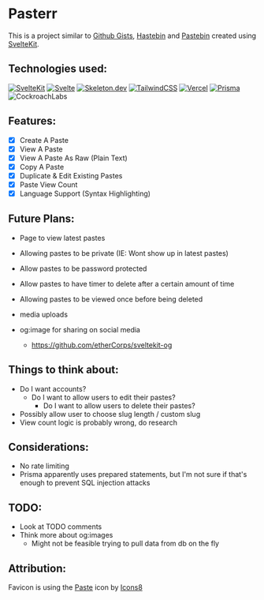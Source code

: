 # Pasterr

<!-- pastebin url -->

This is a project similar to [Github Gists](https://gist.github.com/), [Hastebin](https://hastebin.com) and [Pastebin](https://pastebin.com) created using [SvelteKit](https://kit.svelte.dev/).

## Technologies used:

[![SvelteKit](https://img.shields.io/badge/-SvelteKit-ff3e00?style=for-the-badge&logo=svelte&logoColor=white)](https://kit.svelte.dev/)
[![Svelte](https://img.shields.io/badge/-Svelte-ff3e00?style=for-the-badge&logo=svelte&logoColor=white)](https://svelte.dev/)
[![Skeleton.dev](https://img.shields.io/badge/-Skeleton%20UI-ff3e00?style=for-the-badge&logo=svelte&logoColor=white)](https://skeleton.dev/)
[![TailwindCSS](https://img.shields.io/badge/-TailwindCSS-ff3e00?style=for-the-badge&logo=tailwind-css&logoColor=white)](https://tailwindcss.com/)
[![Vercel](https://img.shields.io/badge/-Vercel-ff3e00?style=for-the-badge&logo=vercel&logoColor=white)](https://vercel.com/)
[![Prisma](https://img.shields.io/badge/-Prisma-ff3e00?style=for-the-badge&logo=prisma&logoColor=white)](https://www.prisma.io/)
![CockroachLabs](https://img.shields.io/badge/CockroachDB-ff3e00?style=for-the-badge&logo=Cockroach%20Labs&logoColor=white)

## Features:

- [x] Create A Paste
- [x] View A Paste
- [x] View A Paste As Raw (Plain Text)
- [x] Copy A Paste
- [x] Duplicate & Edit Existing Pastes
- [x] Paste View Count
- [x] Language Support (Syntax Highlighting)

## Future Plans:

- Page to view latest pastes
- Allowing pastes to be private (IE: Wont show up in latest pastes)
- Allow pastes to be password protected
- Allow pastes to have timer to delete after a certain amount of time
- Allowing pastes to be viewed once before being deleted
- media uploads

- og:image for sharing on social media
  - https://github.com/etherCorps/sveltekit-og

## Things to think about:

- Do I want accounts?
  - Do I want to allow users to edit their pastes?
    - Do I want to allow users to delete their pastes?
- Possibly allow user to choose slug length / custom slug
- View count logic is probably wrong, do research

## Considerations:

- No rate limiting
- Prisma apparently uses prepared statements, but I'm not sure if that's enough to prevent SQL injection attacks

## TODO:

- Look at TODO comments
- Think more about og:images
  - Might not be feasible trying to pull data from db on the fly

## Attribution:

Favicon is using the <a target="_blank" href="https://icons8.com/icon/49462/paste">Paste</a> icon by <a target="_blank" href="https://icons8.com">Icons8</a>
